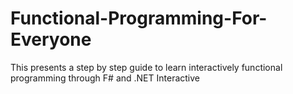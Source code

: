 # Functional-Programming-For-Everyone
This presents a step by step guide to learn interactively functional programming through F# and .NET Interactive
